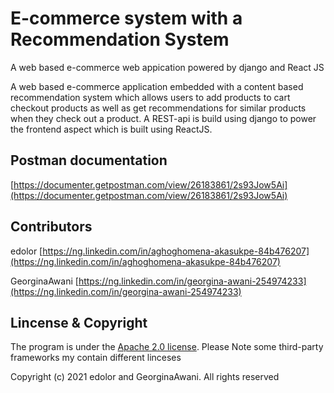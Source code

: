 
# E-commerce system with a Recommendation System

A web based e-commerce web appication powered by django and React JS

A web based e-commerce application embedded with a content based recommendation system which allows users to add products to cart checkout products as well as get recommendations for similar products when they check out a product. A REST-api is build using django to power the frontend aspect which is built using ReactJS.

## Postman documentation
[https://documenter.getpostman.com/view/26183861/2s93Jow5Ai](https://documenter.getpostman.com/view/26183861/2s93Jow5Ai)

## Contributors

edolor [https://ng.linkedin.com/in/aghoghomena-akasukpe-84b476207](https://ng.linkedin.com/in/aghoghomena-akasukpe-84b476207)

GeorginaAwani [https://ng.linkedin.com/in/georgina-awani-254974233](https://ng.linkedin.com/in/georgina-awani-254974233)

## Lincense & Copyright

The program is under the [Apache 2.0 license](https://github.com/Edolor/E-commerce-Recommendation-System/blob/master/LICENSE). Please Note some third-party frameworks my contain different linceses

Copyright (c) 2021 edolor and GeorginaAwani. All rights reserved
